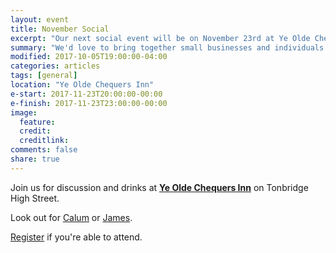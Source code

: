 ```yaml
---
layout: event
title: November Social
excerpt: "Our next social event will be on November 23rd at Ye Olde Chequers Inn"
summary: "We'd love to bring together small businesses and individuals throughout Tonbridge looking to chat about all aspects of their digital strategy. Whether you're working in technology, the Web or a complete novice/outsider looking for advice then please come along."
modified: 2017-10-05T19:00:00-04:00
categories: articles
tags: [general]
location: "Ye Olde Chequers Inn"
e-start: 2017-11-23T20:00:00-00:00
e-finish: 2017-11-23T23:00:00-00:00
image:
  feature:
  credit:
  creditlink:
comments: false
share: true
---
```

Join us for discussion and drinks at <strong>[Ye Olde Chequers Inn](https://www.facebook.com/yeoldechequersinn/)</strong> on Tonbridge High Street.

Look out for [Calum](https://calumryan.com) or [James](https://twitter.com/shutdownscanner).

[Register](https://www.eventbrite.co.uk/e/tonbridge-digital-tickets-38759617058) if you're able to attend.
